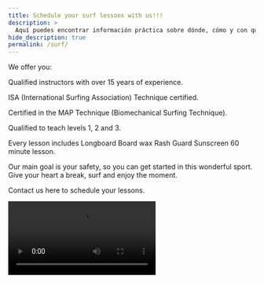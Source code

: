 ```yaml
---
title: Schedule your surf lessons with us!!!
description: >
  Aquí puedes encontrar información práctica sobre dónde, cómo y con quién surfear
hide_description: true
permalink: /surf/
---
```

We offer you:

Qualified instructors with over 15 years of experience.

ISA (International Surfing Association) Technique certified.

Certified in the MAP Technique (Biomechanical Surfing Technique).

Qualified to teach levels 1, 2 and 3.

Every lesson includes
Longboard
Board wax
Rash Guard
Sunscreen
60 minute lesson.

Our main goal is your safety, so you can get started in this wonderful sport.
Give your heart a break, surf and enjoy the moment.

Contact us here to schedule your lessons.

<video src="/assets/mp4/surf/surf-sunset.mp4" autoplay />

{% include contact-form.html %}
